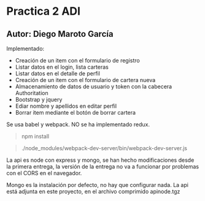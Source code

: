 # Practica 2 ADI

## Autor: Diego Maroto García

Implementado:
- Creación de un item con el formulario de registro
- Listar datos en el login, lista carteras
- Listar datos en el detalle de perfil
- Creación de un item con el formulario de cartera nueva
- Almacenamiento de datos de usuario y token con la cabecera Authoritation
- Bootstrap y jquery
- Ediar nombre y apellidos en editar perfil
- Borrar item mediante el botón de borrar cartera

Se usa babel y webpack. NO se ha implementado redux.

> npm install 

> ./node_modules/webpack-dev-server/bin/webpack-dev-server.js

La api es node con express y mongo, se han hecho modificaciones desde la primera entrega, la versión de la entrega no va a funcionar por problemas con el CORS  en el navegador.

Mongo es la instalación por defecto, no hay que configurar nada.
La api está adjunta en este proyecto, en el archivo comprimido apinode.tgz